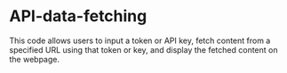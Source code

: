 # API-data-fetching
This code allows users to input a token or API key, fetch content from a specified URL using that token or key, and display the fetched content on the webpage.
